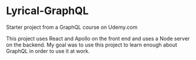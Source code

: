 # Lyrical-GraphQL
Starter project from a GraphQL course on Udemy.com

This project uses React and Apollo on the front end and uses a Node server on the backend. My goal was to use this project to learn enough about GraphQL in order to use it at work.
